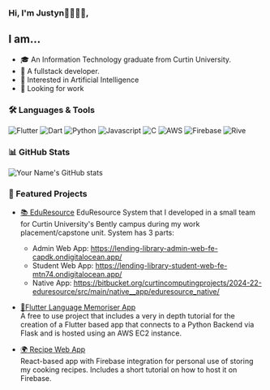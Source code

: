 ### Hi, I'm Justyn👋🧑🏾‍💻,
## I am...

- 🎓 An Information Technology graduate from Curtin University.
- 💼 A fullstack developer.
- 🤔 Interested in Artificial Intelligence
- 👀 Looking for work

### 🛠️ Languages & Tools

![Flutter](https://img.shields.io/badge/-Flutter-blue?logo=flutter&logoColor=white)
![Dart](https://img.shields.io/badge/-Dart-green?logo=dart&logoColor=white)
![Python](https://img.shields.io/badge/-Python-purple?logo=python&logoColor=white)
![Javascript](https://img.shields.io/badge/-Javascript-yellow?logo=javascript&logoColor=white)
![C](https://img.shields.io/badge/-C-grey?logo=c&logoColor=white)
![AWS](https://img.shields.io/badge/-AWS-orange?logo=amazon-aws&logoColor=white)
![Firebase](https://img.shields.io/badge/-Firebase-red?logo=firebase&logoColor=white)
![Rive](https://img.shields.io/badge/-Rive-black?logo=rive&logoColor=white)

### 📊 GitHub Stats
![Your Name's GitHub stats](https://github-readme-stats.vercel.app/api?username=Justyn-M&show_icons=true&theme=tokyonight)

### 🚀 Featured Projects

- [📚 EduResource](https://bitbucket.org/curtincomputingprojects/2024-22-eduresource/src/main/)
  EduResource System that I developed in a small team for Curtin University's Bently campus during my work placement/capstone unit.
  System has 3 parts:
  - Admin Web App: https://lending-library-admin-web-fe-capdk.ondigitalocean.app/
  - Student Web App: https://lending-library-student-web-fe-mtn74.ondigitalocean.app/
  - Native App: https://bitbucket.org/curtincomputingprojects/2024-22-eduresource/src/main/native__app/eduresource_native/

- [📱Flutter Language Memoriser App](https://github.com/Justyn-M/language_memoriser)  
  A free to use project that includes a very in depth tutorial for the creation of a Flutter based app that connects to a Python Backend via Flask and is hosted using an AWS EC2 instance.
  
- [🌍 Recipe Web App](https://github.com/Justyn-M/recipe-organiser)  
  React-based app with Firebase integration for personal use of storing my cooking recipes. Includes a short tutorial on how to host it on Firebase.
    
    

